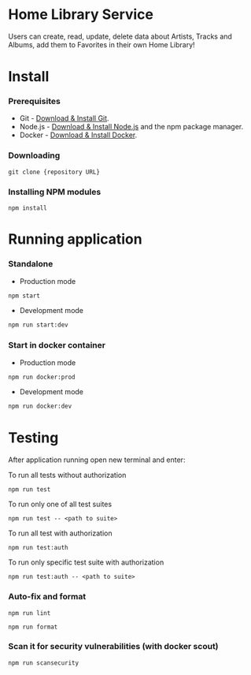 # Home Library Service

Users can create, read, update, delete data about Artists, Tracks and Albums, add them to Favorites in their own Home Library!

# Install
### Prerequisites

- Git - [Download & Install Git](https://git-scm.com/downloads).
- Node.js - [Download & Install Node.js](https://nodejs.org/en/download/) and the npm package manager.
- Docker - [Download & Install Docker](https://www.docker.com/products/docker-desktop/).

### Downloading

```
git clone {repository URL}
```

### Installing NPM modules

```
npm install
```

# Running application

### Standalone
- Production mode
```bash
npm start
```
- Development mode
```bash
npm run start:dev
```

### Start in docker container
- Production mode
```bash
npm run docker:prod
```
- Development mode
```bash
npm run docker:dev
```
# Testing

After application running open new terminal and enter:

To run all tests without authorization

```
npm run test
```

To run only one of all test suites

```
npm run test -- <path to suite>
```

To run all test with authorization

```
npm run test:auth
```

To run only specific test suite with authorization

```
npm run test:auth -- <path to suite>
```

### Auto-fix and format

```
npm run lint
```

```
npm run format
```
### Scan it for security vulnerabilities (with docker scout)
```
npm run scansecurity
```